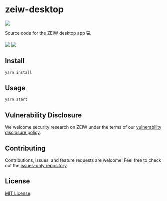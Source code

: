 # zeiw-desktop

[![](https://discordapp.com/api/guilds/541950836994211870/embed.png?style=banner2)](https://discord.gg/h7NxqBe)

Source code for the ZEIW desktop app 💻

[![](https://travis-ci.com/next/zeiw-desktop.svg?branch=master)](https://travis-ci.com/next/zeiw-desktop)
[![](https://img.shields.io/badge/code_style-prettier-ff69b4.svg)](https://prettier.io)

## Install

```sh
yarn install
```

## Usage

```sh
yarn start
```

## Vulnerability Disclosure

We welcome security research on ZEIW under the terms of our [vulnerability disclosure policy](https://zeiw.me/security).

## Contributing

Contributions, issues, and feature requests are welcome! Feel free to check out the [issues-only repository](https://github.com/next/zeiw-issues/issues).

## License

[MIT License](./LICENSE).
